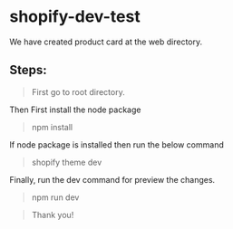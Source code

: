 # shopify-dev-test
We have created product card at the web directory.

## Steps:
> First go to root directory.

Then First install the node package

>npm install

If node package is installed then run the below command

>shopify theme dev

Finally, run the dev command for preview the changes.

>npm run dev


> Thank you!
